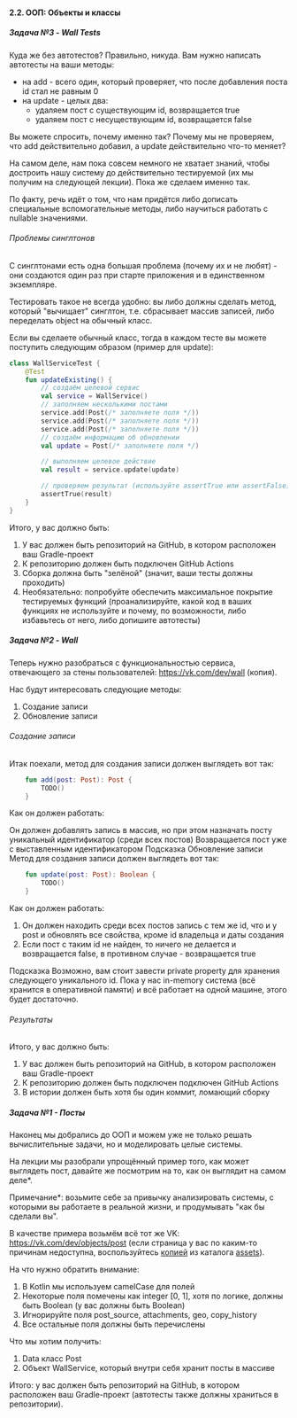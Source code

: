 #### 2.2. ООП: Объекты и классы

##### Задача №3 - Wall Tests

Куда же без автотестов? Правильно, никуда. Вам нужно написать автотесты на ваши методы:

* на add - всего один, который проверяет, что после добавления поста id стал не равным 0
* на update - целых два:
   * удаляем пост с существующим id, возвращается true
   * удаляем пост с несуществующим id, возвращается false

Вы можете спросить, почему именно так? Почему мы не проверяем, что add действительно добавил, а update действительно что-то меняет?

На самом деле, нам пока совсем немного не хватает знаний, чтобы достроить нашу систему до действительно тестируемой (их мы получим на следующей лекции). Пока же сделаем именно так.

По факту, речь идёт о том, что нам придётся либо дописать специальные вспомогательные методы, либо научиться работать с nullable значениями.

###### Проблемы синглтонов
С синглтонами есть одна большая проблема (почему их и не любят) - они создаются один раз при старте приложения и в единственном экземпляре.

Тестировать такое не всегда удобно: вы либо должны сделать метод, который "вычищает" синглтон, т.е. сбрасывает массив записей, либо переделать object на обычный класс.

Если вы сделаете обычный класс, тогда в каждом тесте вы можете поступить следующим образом (пример для update):
```kotlin
class WallServiceTest {
    @Test
    fun updateExisting() {
        // создаём целевой сервис
        val service = WallService()
        // заполняем несколькими постами 
        service.add(Post(/* заполняете поля */))
        service.add(Post(/* заполняете поля */))
        service.add(Post(/* заполняете поля */))
        // создаём информацию об обновлении
        val update = Post(/* заполняете поля */)

        // выполняем целевое действие
        val result = service.update(update)

        // проверяем результат (используйте assertTrue или assertFalse)
        assertTrue(result)
    }
}
```
Итого, у вас должно быть:

1. У вас должен быть репозиторий на GitHub, в котором расположен ваш Gradle-проект
1. К репозиторию должен быть подключен GitHub Actions
1. Сборка должна быть "зелёной" (значит, ваши тесты должны проходить)
1. Необязательно: попробуйте обеспечить максимальное покрытие тестируемых функций (проанализируйте, какой код в ваших функциях не используйте и почему, по возможности, либо избавьтесь от него, либо допишите автотесты)


##### Задача №2 - Wall

Теперь нужно разобраться с функциональностью сервиса, отвечающего за стены пользователей: https://vk.com/dev/wall (копия).

Нас будут интересовать следующие методы:

1. Создание записи
1. Обновление записи

###### Создание записи
Итак поехали, метод для создания записи должен выглядеть вот так:

```kotlin
    fun add(post: Post): Post {
        TODO()
    }
```
Как он должен работать:

Он должен добавлять запись в массив, но при этом назначать посту уникальный идентификатор (среди всех постов)
Возвращается пост уже с выставленным идентификатором
Подсказка
Обновление записи
Метод для создания записи должен выглядеть вот так:
```kotlin
    fun update(post: Post): Boolean {
        TODO()
    }
```
Как он должен работать:

1. Он должен находить среди всех постов запись с тем же id, что и у post и обновлять все свойства, кроме id владельца и даты создания
1. Если пост с таким id не найден, то ничего не делается и возвращается false, в противном случае - возвращается true

Подсказка
Возможно, вам стоит завести private property для хранения следующего уникального id. Пока у нас in-memory система (всё хранится в оперативной памяти) и всё работает на одной машине, этого будет достаточно.

###### Результаты
Итого, у вас должно быть:

1. У вас должен быть репозиторий на GitHub, в котором расположен ваш Gradle-проект
1. К репозиторию должен быть подключен подключен GitHub Actions
1. В истории должен быть хотя бы один коммит, ломающий сборку

##### Задача №1 - Посты

Наконец мы добрались до ООП и можем уже не только решать вычислительные задачи, но и моделировать целые системы.

На лекции мы разобрали упрощённый пример того, как может выглядеть пост, давайте же посмотрим на то, как он выглядит на самом деле*.

Примечание*: возьмите себе за привычку анализировать системы, с которыми вы работаете в реальной жизни, и продумывать "как бы сделали вы".

В качестве примера возьмём всё тот же VK: https://vk.com/dev/objects/post (если страница у вас по каким-то причинам недоступна, воспользуйтесь [копией](https://github.com/netology-code/kt-homeworks/blob/master/05_objects/assets/post.pdf) из каталога [assets](https://github.com/netology-code/kt-homeworks/tree/master/05_objects/assets)).

На что нужно обратить внимание:

1. В Kotlin мы используем camelCase для полей
1. Некоторые поля помечены как integer [0, 1], хотя по логике, должны быть Boolean (у вас должны быть Boolean)
1. Игнорируйте поля post_source, attachments, geo, copy_history
1. Все остальные поля должны быть перечислены

Что мы хотим получить:

1. Data класс Post
1. Объект WallService, который внутри себя хранит посты в массиве

Итого: у вас должен быть репозиторий на GitHub, в котором расположен ваш Gradle-проект (автотесты также должны храниться в репозитории).